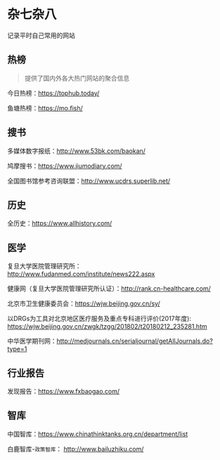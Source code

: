 # 杂七杂八

记录平时自己常用的网站

## 热榜

> 提供了国内外各大热门网站的聚合信息

今日热榜：https://tophub.today/

鱼塘热榜：https://mo.fish/

## 搜书

多媒体数字报纸：http://www.53bk.com/baokan/

鸠摩搜书：https://www.jiumodiary.com/

全国图书馆参考咨询联盟：http://www.ucdrs.superlib.net/

## 历史

全历史：https://www.allhistory.com/

## 医学

复旦大学医院管理研究所：
http://www.fudanmed.com/institute/news222.aspx

健康网（复旦大学医院管理研究所认证）：http://rank.cn-healthcare.com/

北京市卫生健康委员会：https://wjw.beijing.gov.cn/sy/

以DRGs为工具对北京地区医疗服务及重点专科进行评价(2017年度): https://wjw.beijing.gov.cn/zwgk/tzgg/201802/t20180212_235281.htm

中华医学期刊网：http://medjournals.cn/serialjournal/getAllJournals.do?type=1

## 行业报告

发现报告：https://www.fxbaogao.com/

## 智库

中国智库：https://www.chinathinktanks.org.cn/department/list

白鹿智库-`政策智库`：
http://www.bailuzhiku.com/